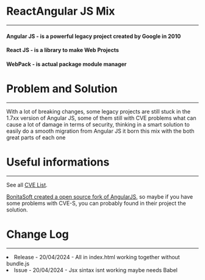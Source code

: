 # ReactAngular JS Mix
<hr/>

####  Angular JS - is a powerful legacy project created by Google in 2010
####  React JS - is a library to make Web Projects 
####  WebPack  - is actual package module manager

<h1>Problem and Solution</h1>
<hr/>
<p> 
    With a lot of breaking changes, 
    some legacy projects are still stuck in the 1.7xx version of Angular JS, 
    some of them still with CVE problems what can cause a lot of damage in terms of security,
    thinking in a smart solution to easily do a smooth migration from Angular JS it
    born this mix with the both great parts of each one
</p>

<h1>Useful informations</h1>
<hr/>
<p>
    See all <a href="https://www.cvedetails.com/vulnerability-list/vendor_id-18512/Angularjs.html">CVE List</a>.
</p>


<p>
    <a href="https://github.com/bonitasoft/angular.js">BonitaSoft created a open source fork of AngularJS,</a>   
    so maybe if you have some problems with CVE-S,
    you can probably found in their project the solution.
</p>

<h1>Change Log</h1>
<hr/>

<li>Release - 20/04/2024 - All in index.html working together without bundle.js</li>
<li>Issue - 20/04/2024 - Jsx sintax isnt working maybe needs Babel</li>

